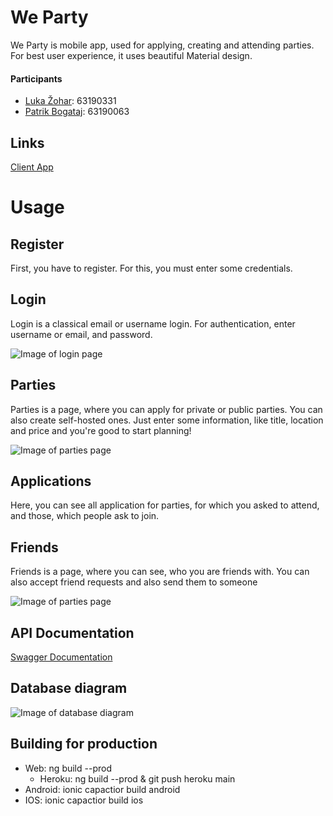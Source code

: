 # We Party

We Party is mobile app, used for applying, creating and attending parties. For best user experience, it uses beautiful Material design.

#### Participants

- [Luka Žohar](https://github.com/lukazohar): 63190331
- [Patrik Bogataj](https://github.com/Branko4453): 63190063

## Links

[Client App](https://github.com/lukazohar)

# Usage

## Register

First, you have to register. For this, you must enter some credentials.

## Login

Login is a classical email or username login. For authentication, enter username or email, and password.

![Image of login page](https://i.pinimg.com/originals/a9/02/87/a9028719bf9f998624d72cad32823ac3.png)

## Parties

Parties is a page, where you can apply for private or public parties. You can also create self-hosted ones. Just enter some information, like title, location and price and you're good to start planning!

![Image of parties page](https://i.pinimg.com/originals/64/a5/bb/64a5bb727f12a27b8d208b79b830bc78.png)

## Applications

Here, you can see all application for parties, for which you asked to attend, and those, which people ask to join.

## Friends

Friends is a page, where you can see, who you are friends with. You can also accept friend requests and also send them to someone

![Image of parties page](https://i.pinimg.com/originals/6f/52/05/6f5205165dabb8f5975b83f156a341e8.png)

## API Documentation

[Swagger Documentation](https://api20210112131818.azurewebsites.net/swagger/index.html)

## Database diagram

![Image of database diagram](https://i.pinimg.com/originals/9f/30/4f/9f304fe5285dcb698e96ad3c2ac23d30.png)

## Building for production

- Web: ng build --prod
  - Heroku: ng build --prod & git push heroku main
- Android: ionic capactior build android
- IOS: ionic capactior build ios
